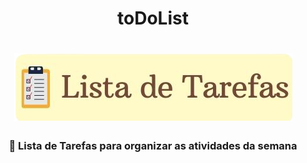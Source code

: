 <h1 align="center">toDoList</h1>
<h1 align="center">
  <img src="./assets/logo.png">
</h1>
<h3 align="center">📄 Lista de Tarefas para organizar as atividades da semana</3>

